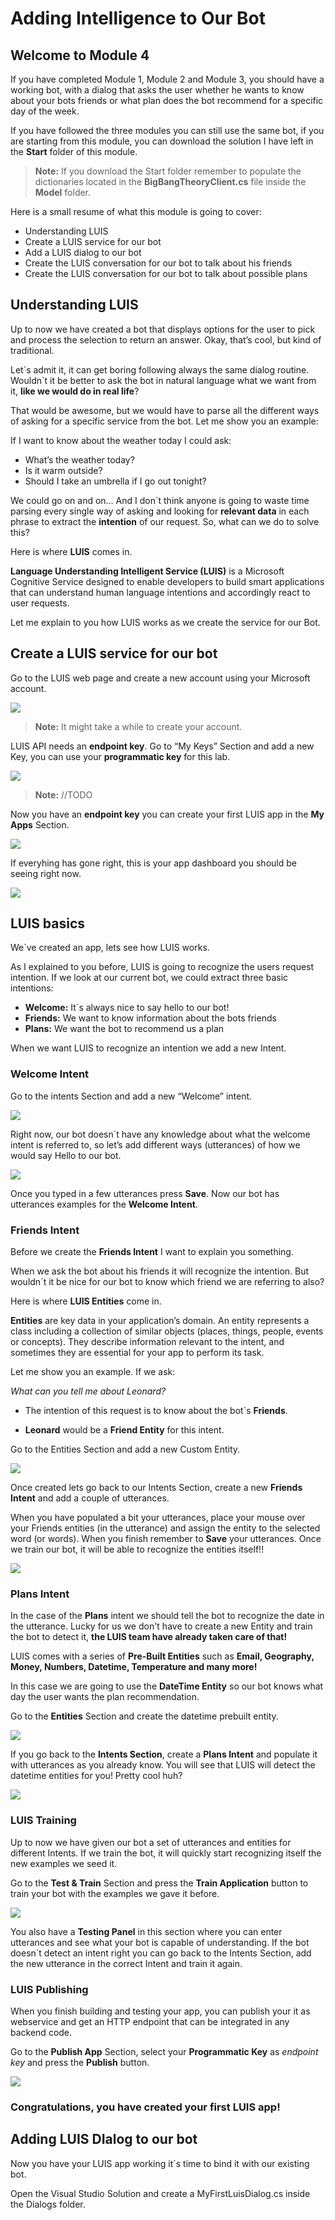 # Adding Intelligence to Our Bot
## Welcome to Module 4

If you have completed Module 1, Module 2 and Module 3, you should have a working bot, with a dialog that asks the user whether he wants to know about your bots friends or what plan does the bot recommend for a specific day of the week.

If you have followed the three modules you can still use the same bot, if you are starting from this module, you can download the solution I have left in the __Start__ folder of this module.
>__Note:__ If you download the Start folder remember to populate the dictionaries located in the __BigBangTheoryClient.cs__ file inside the __Model__ folder.

Here is a small resume of what this module is going to cover:
- Understanding LUIS
- Create a LUIS service for our bot
- Add a LUIS dialog to our bot
- Create the LUIS conversation for our bot to talk about his friends
- Create the LUIS conversation for our bot to talk about possible plans

## Understanding LUIS

Up to now we have created a bot that displays options for the user to pick and process the selection to return an answer. Okay, that’s cool, but kind of traditional. 

Let´s admit it, it can get boring following always the same dialog routine. Wouldn`t it be better to ask the bot in natural language what we want from it, __like we would do in real life__? 

That would be awesome, but we would have to parse all the different ways of asking for a specific service from the bot. Let me show you an example:

If I want to know about the weather today I could ask:
-	What’s the weather today?
-	Is it warm outside?
-	Should I take an umbrella if I go out tonight?

We could go on and on… And I don´t think anyone is going to waste time parsing every single way of asking and looking for __relevant data__ in each phrase to extract the __intention__ of our request. So, what can we do to solve this?

Here is where __LUIS__ comes in.

__Language Understanding Intelligent Service (LUIS)__ is a Microsoft Cognitive Service designed to enable developers to build smart applications that can understand human language intentions and accordingly react to user requests.

Let me explain to you how LUIS works as we create the service for our Bot.
## Create a LUIS service for our bot
Go to the LUIS web page and create a new account using your Microsoft account.

![](../../images/luis1.png)

>__Note:__ It might take a while to create your account.

LUIS API needs an __endpoint key__. Go to “My Keys” Section and add a new Key, you can use your __programmatic key__ for this lab.

![](../../images/luis2.png)
>__Note:__ //TODO

Now you have an __endpoint key__ you can create your first LUIS app in the __My Apps__ Section.

![](../../images/luis3.png)

If everyhing has gone right, this is your app dashboard you should be seeing right now.

![](../../images/luis4.png)

## LUIS basics

We`ve created an app, lets see how LUIS works.

As I explained to you before, LUIS is going to recognize the users request intention. If we look at our current bot, we could extract three basic intentions:

- __Welcome:__ It´s always nice to say hello to our bot!
- __Friends:__ We want to know information about the bots friends
- __Plans:__ We want the bot to recommend us a plan

When we want LUIS to recognize an intention we add a new Intent.
### __Welcome Intent__

Go to the intents Section and add a new “Welcome” intent.

![](../../images/luis5.png)

Right now, our bot doesn´t have any knowledge about what the welcome intent is referred to, so let’s add different ways (utterances) of how we would say Hello to our bot.

![](../../images/luis6.png)

Once you typed in a few utterances press __Save__. Now our bot has utterances examples for the __Welcome Intent__.

### __Friends Intent__

Before we create the __Friends Intent__ I want to explain you something.

When we ask the bot about his friends it will recognize the intention. But wouldn´t it be nice for our bot to know which friend we are referring to also? 


Here is where __LUIS Entities__ come in. 

__Entities__ are key data in your application’s domain. An entity represents a class including a collection of similar objects (places, things, people, events or concepts). They describe information relevant to the intent, and sometimes they are essential for your app to perform its task.

Let me show you an example. If we ask:

_What can you tell me about Leonard?_

- The intention of this request is to know about the bot`s __Friends__. 

- __Leonard__ would be a __Friend Entity__ for this intent.

Go to the Entities Section and add a new Custom Entity.

![](../../images/luis7.png)

Once created lets go back to our Intents Section, create a new __Friends Intent__ and add a couple of utterances.

When you have populated a bit your utterances, place your mouse over your Friends entities (in the utterance) and assign the entity to the selected word (or words). When you finish remember to __Save__ your utterances. Once we train our bot, it will be able to recognize the entities itself!!

![](../../images/luis8.png)

### __Plans Intent__

 In the case of the __Plans__ intent we should tell the bot to recognize the date in the utterance. Lucky for us we don't have to create a new Entity and train the bot to detect it, __the LUIS team have already taken care of that!__

 LUIS comes with a series of __Pre-Built Entities__ such as __Email, Geography, Money, Numbers, Datetime, Temperature and many more!__

In this case we are going to use the __DateTime Entity__ so our bot knows what day the user wants the plan recommendation.

Go to the __Entities__ Section and create the datetime prebuilt entity.

![](../../images/luis9.png)

If you go back to the __Intents Section__, create a __Plans Intent__ and populate it with utterances as you already know. You will see that LUIS will detect the datetime entities for you! Pretty cool huh?

![](../../images/luis10.png)

### __LUIS Training__

Up to now we have given our bot a set of utterances and entities for different Intents. If we train the bot, it will quickly start recognizing itself the new examples we seed it. 

Go to the __Test & Train__ Section and press the __Train Application__ button to train your bot with the examples we gave it before.

![](../../images/luis11.png)

You also have a __Testing Panel__ in this section where you can enter utterances and see what your bot is capable of understanding. If the bot doesn`t detect an intent right you can go back to the Intents Section, add the new utterance in the correct Intent and train it again.

### __LUIS Publishing__

When you finish building and testing your app, you can publish your it as webservice and get an HTTP endpoint that can be integrated in any backend code.

Go to the __Publish App__ Section, select your __Programmatic Key__ as _endpoint key_ and press the __Publish__ button.

![](../../images/luis12.png)

### __Congratulations, you have created your first LUIS app!__  

## Adding LUIS DIalog to our bot

Now you have your LUIS app working it`s time to bind it with our existing bot.

Open the Visual Studio Solution and create a MyFirstLuisDialog.cs inside the Dialogs folder.

